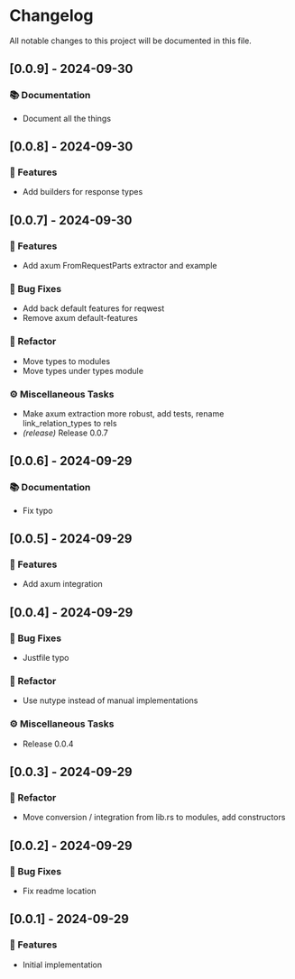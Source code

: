 <!-- markdownlint-disable no-duplicate-heading -->
# Changelog

All notable changes to this project will be documented in this file.

## [0.0.9] - 2024-09-30

### 📚 Documentation

- Document all the things

## [0.0.8] - 2024-09-30

### 🚀 Features

- Add builders for response types

## [0.0.7] - 2024-09-30

### 🚀 Features

- Add axum FromRequestParts extractor and example

### 🐛 Bug Fixes

- Add back default features for reqwest
- Remove axum default-features

### 🚜 Refactor

- Move types to modules
- Move types under types module

### ⚙️ Miscellaneous Tasks

- Make axum extraction more robust, add tests, rename link_relation_types to rels
- *(release)* Release 0.0.7

## [0.0.6] - 2024-09-29

### 📚 Documentation

- Fix typo

## [0.0.5] - 2024-09-29

### 🚀 Features

- Add axum integration

## [0.0.4] - 2024-09-29

### 🐛 Bug Fixes

- Justfile typo

### 🚜 Refactor

- Use nutype instead of manual implementations

### ⚙️ Miscellaneous Tasks

- Release 0.0.4

## [0.0.3] - 2024-09-29

### 🚜 Refactor

- Move conversion / integration from lib.rs to modules, add constructors

## [0.0.2] - 2024-09-29

### 🐛 Bug Fixes

- Fix readme location

## [0.0.1] - 2024-09-29

### 🚀 Features

- Initial implementation

<!-- generated by git-cliff -->
